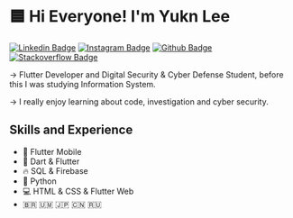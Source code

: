 # 🟦 Hi Everyone! I'm Yukn Lee


[![Linkedin Badge](https://img.shields.io/badge/-LinkedIn-blue?style=flat-square&logo=Linkedin&logoColor=white&link=https://www.linkedin.com/in/lee-yukn-7025481ab/)](https://www.linkedin.com/in/lee-yukn-7025481ab/) [![Instagram Badge](https://img.shields.io/badge/-Instagram-pink?style=flat-square&logo=Instagram&logoColor=white&link=https://www.instagram.com/lee.yukn/)](https://www.instagram.com/yuknlee/) [![Github Badge](https://img.shields.io/badge/-Github-grey?style=flat-square&logo=Github&logoColor=white&link=https://github.com/YuknLee/)](https://github.com/YuknLee/) [![Stackoverflow Badge](https://img.shields.io/badge/-Stackoverflow-orange?style=flat-square&logo=Stackoverflow&logoColor=white&link=https://stackoverflow.com/users/15412255/yukn-lee)](https://stackoverflow.com/users/15412255/yukn-lee)


 
 -> Flutter Developer and Digital Security & Cyber Defense Student, before this I was studying Information System. 
 
 -> I really enjoy learning about code, investigation and cyber security.


## Skills and Experience

* 📱 Flutter Mobile
* 🎯 Dart & Flutter 
* 🔥 SQL & Firebase 
* 🐍 Python 
* 💻 HTML & CSS & Flutter Web
* 🇧🇷 🇺🇲 🇯🇵 🇨🇳 🇷🇺 
